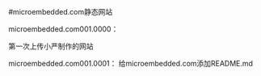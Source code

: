 #microembedded.com静态网站

microembedded.com001.0000：

第一次上传小严制作的网站

microembedded.com001.0001：
给microembedded.com添加README.md
